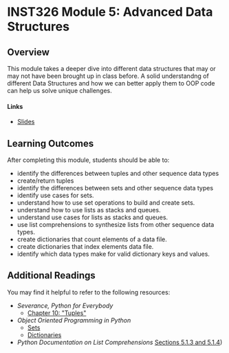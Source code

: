 # INST326 Module 5: Advanced Data Structures #

## Overview ##
This module takes a deeper dive into different data structures that may or may not have been brought up in class before. A solid understandng of
different Data Structures and how we can better apply them to OOP code can help us solve unique challenges.

#### Links ####
- [Slides](https://github.com/jnguye79/Python/blob/main/INST326/mod05/slides.adoc)


## Learning Outcomes ##
After completing this module, students should be able to:
- identify the differences between tuples and other sequence data types
- create/return tuples
- identify the differences between sets and other sequence data types
- identify use cases for sets.
- understand how to use set operations to build and create sets.
- understand how to use lists as stacks and queues.
- understand use cases for lists as stacks and queues.
- use list comprehensions to synthesize lists from other sequence data types.
- create dictionaries that count elements of a data file.
- create dictionaries that index elements data file.
- identify which data types make for valid dictionary keys and values.

## Additional Readings ##
You may find it helpful to refer to the following resources:
- <em>Severance, Python for Everybody</em>
  - [Chapter 10: "Tuples"](https://www.py4e.com/html3/10-tuples)
- <em>Object Oriented Programming in Python</em>
  - [Sets](https://python-textbok.readthedocs.io/en/1.0/Collections.html#sets)
  - [Dictionaries](https://python-textbok.readthedocs.io/en/1.0/Collections.html#dictionaries)
- <em>Python Documentation on List Comprehensions</em> [Sections 5.1.3 and 5.1.4](https://docs.python.org/3/tutorial/datastructures.html#list-comprehensions))
